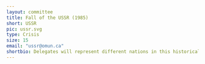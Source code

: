 ```yaml
---
layout: committee
title: Fall of the USSR (1985)
short: USSR
pic: ussr.svg
type: Crisis
size: 15
email: "ussr@omun.ca"
shortbio: Delegates will represent different nations in this historical crisis and work to advance their national policy in this volatile time period.
---
```

